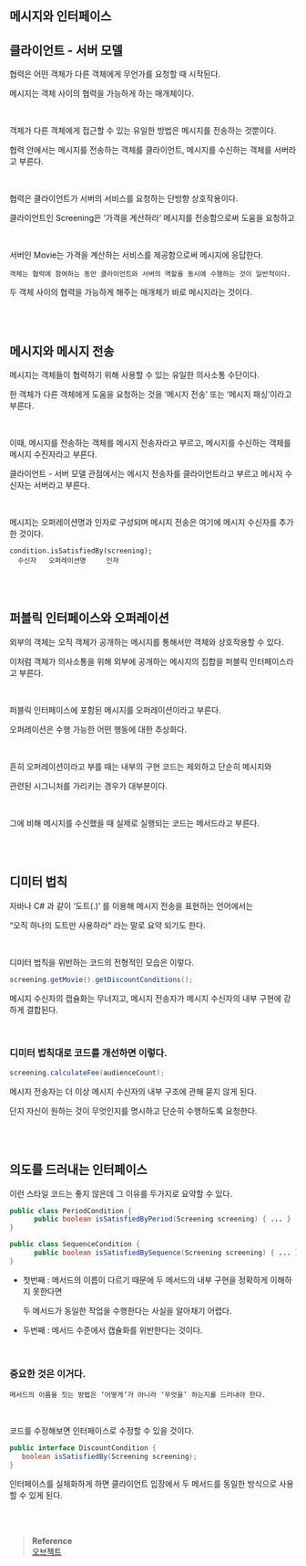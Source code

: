 ## 메시지와 인터페이스

## 클라이언트 - 서버 모델

협력은 어떤 객체가 다른 객체에게 무언가를 요청할 때 시작된다.

메시지는 객체 사이의 협력을 가능하게 하는 매개체이다.

<br/>

객체가 다른 객체에게 접근할 수 있는 유일한 방법은 메시지를 전송하는 것뿐이다.

협력 안에서는 메시지를 전송하는 객체를 클라이언트, 메시지를 수신하는 객체를 서버라고 부른다.

<br/>

협력은 클라이언트가 서버의 서비스를 요청하는 단방향 상호작용이다.

클라이언트인 Screening은 ‘가격을 계산하라’ 메시지를 전송함으로써 도움을 요청하고 

<br/>

서버인 Movie는 가격을 계산하는 서비스를 제공함으로써 메시지에 응답한다.

```
객체는 협력에 참여하는 동안 클라이언트와 서버의 역할을 동시에 수행하는 것이 일반적이다.
```

두 객체 사이의 협력을 가능하게 해주는 매개체가 바로 메시지라는 것이다.

<br/><br/>

## 메시지와 메시지 전송

메시지는 객체들이 협력하기 위해 사용할 수 있는 유일한 의사소통 수단이다.

한 객체가 다른 객체에게 도움을 요청하는 것을 ‘메시지 전송’ 또는 ‘메시지 패싱’이라고 부른다.

<br/>

이때, 메시지를 전송하는 객체를 메시지 전송자라고 부르고, 메시지를 수신하는 객체를 메시지 수진자라고 부른다.

클라이언트 - 서버 모델 관점에서는 메시지 전송자를 클라이언트라고 부르고 메시지 수신자는 서버라고 부른다.

<br/>

메시지는 오퍼레이션명과 인자로 구성되며 메시지 전송은 여기에 메시지 수신자를 추가한 것이다.

```
condition.isSatisfiedBy(screening);
  수신자   오퍼레이션명     인자
```

<br/><br/>

## 퍼블릭 인터페이스와 오퍼레이션

외부의 객체는 오직 객체가 공개하는 메시지를 통해서만 객체와 상호작용할 수 있다.

이처럼 객체가 의사소통을 위해 외부에 공개하는 메시지의 집합을 퍼블릭 인터페이스라고 부른다.

<br/>

퍼블릭 인터페이스에 포함된 메시지를 오퍼레이션이라고 부른다.

오퍼레이션은 수행 가능한 어떤 행동에 대한 추상화다.

<br/>

흔히 오퍼레이션이라고 부를 때는 내부의 구현 코드는 제외하고 단순히 메시지와 

관련된 시그니처를 가리키는 경우가 대부분이다.

<br/>

그에 비해 메시지를 수신했을 때 실제로 실행되는 코드는 메서드라고 부른다.

<br/><br/>

## 디미터 법칙

자바나 C# 과 같이 ‘도트(.)’ 를 이용해 메시지 전송을 표현하는 언어에서는 

“오직 하나의 도트만 사용하라” 라는 말로 요약 되기도 한다.

<br/>

디미터 법칙을 위반하는 코드의 전형적인 모습은 이렇다.

```java
screening.getMovie().getDiscountConditions();
```



메시지 수신자의 캡슐화는 무너지고, 메시지 전송자가 메시지 수신자의 내부 구현에 강하게 결합된다.

<br/>

### 디미터 법칙대로 코드를 개선하면 이렇다.

```java
screening.calculateFee(audienceCount);
```

메시지 전송자는 더 이상 메시지 수신자의 내부 구조에 관해 묻지 않게 된다.

단지 자신이 원하는 것이 무엇인지를 명시하고 단순히 수행하도록 요청한다.

<br/><br/>

## 의도를 드러내는 인터페이스

이런 스타일 코드는 좋지 않은데 그 이유를 두가지로 요약할 수 있다.

```java
public class PeriodCondition {
	  public boolean isSatisfiedByPeriod(Screening screening) { ... }
}

public class SequenceCondition {
	  public boolean isSatisfiedBySequence(Screening screening) { ... }
}
```

- 첫번째 : 메서드의 이름이 다르기 때문에 두 메서드의 내부 구현을 정확하게 이해하지 못한다면 

    두 메서드가 동일한 작업을 수행한다는 사실을 알아채기 어렵다.

- 두번째 : 메서드 수준에서 캡슐화를 위반한다는 것이다.

<br/>

### 중요한 것은 이거다.

```
메서드의 이름을 짓는 방법은 ‘어떻게’가 아니라 ‘무엇을’ 하는지를 드러내야 한다.
```

<br/>

코드를 수정해보면 인터페이스로 수정할 수 있을 것이다.

```java
public interface DiscountCondition {
   boolean isSatisfiedBy(Screening screening);
}
```

인터페이스를 실체화하게 하면 클라이언트 입장에서 두 메서드를 동일한 방식으로 사용할 수 있게 된다.


<br/><br/>

>**Reference** 
> <br/> [오브젝트](http://www.yes24.com/Product/Goods/74219491)